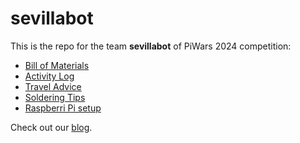 # sevillabot
This is the repo for the team **sevillabot** of PiWars 2024 competition:
* [Bill of Materials](./BOM.md)
* [Activity Log](./activity_log.md)
* [Travel Advice](./piwars_travel_advice.md)
* [Soldering Tips](./soldering.md)
* [Raspberri Pi setup](./RPi_setup.md)

Check out our [blog](https://sevillabot.blog).
